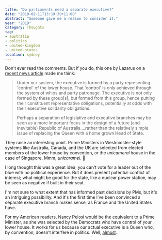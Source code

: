```yaml
---
title: "Do parliaments need a separate executive?"
date: "2019-02-11T13:39:30+11:00"
abstract: "Someone gave me a reason to consider it."
year: "2019"
category: Thoughts
tag:
- australia
- politics
- united-kingdom
- united-states
location: sydney
---
```

Don't ever read the comments. But if you do, this one by Lazarus on a [recent news article] made me think:

> Under our system, the executive is formed by a party representing 'control' of the lower house. That 'control' is only achieved through the system of whips and party patronage. The executive is not only formed by these group[s], but formed from this group, hence putting their constituent representative obligations, potentially at odds with their executive solidarity obligations.
> 
> Perhaps a separation of legislative and executive branches may be seen as a more important focus in the design of a future (and inevitable) Republic of Australia....rather than the relatively simple issue of replacing the Queen with a home grown Head of State.

They raise an interesting point. Prime Ministers in Westminster-style systems like Australia, Canada, and the UK are selected from elected members of the lower house by convention, or the *unicameral* house in the case of Singapore. Mmm, *unicaramel*. 🍫

I long thought this was a great idea; you can't vote for a leader out of the blue with no political experience. But it does present potential conflict of interest; what might be good for the state, like a nuclear power station, may be seen as negative if built in their seat. 

I'm not sure to what extent that has informed past decisions by PMs, but it's an intriguing possibility. And it's the first time I've been convinced a separate executive branch makes sense, as France and the United States have.

For my American readers, Nancy Pelosi would be the equivalent to a Prime Minister, as she was selected by the Democrats who have control of your lower house. It works for us because our actual executive is a Queen who, by convention, doesn't interfere in politics. Well, [almost].

[recent news article]: https://www.theage.com.au/politics/federal/christopher-pyne-delivers-damning-verdict-on-the-state-of-australian-politics-20190210-p50wt2.html "Christopher Pyne delivers damning verdict on the state of Australian politics:"
[almost]: https://en.wikipedia.org/wiki/1975_Australian_constitutional_crisis "Wikipedia article on the 1975 Australian constitutional crisis"
